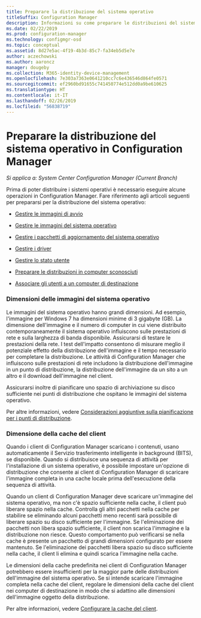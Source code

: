 ```yaml
---
title: Preparare la distribuzione del sistema operativo
titleSuffix: Configuration Manager
description: Informazioni su come preparare le distribuzioni del sistema operativo in Configuration Manager
ms.date: 02/22/2019
ms.prod: configuration-manager
ms.technology: configmgr-osd
ms.topic: conceptual
ms.assetid: 8d27e5ac-4f19-4b3d-85c7-fa34eb5d5e7e
author: aczechowski
ms.author: aaroncz
manager: dougeby
ms.collection: M365-identity-device-management
ms.openlocfilehash: 7e303a7363e0641210cc7c6e436546d864fe0571
ms.sourcegitcommit: ef2960bd91655c741450774e512dd0a9be610625
ms.translationtype: HT
ms.contentlocale: it-IT
ms.lasthandoff: 02/26/2019
ms.locfileid: "56838719"
---
```

# <a name="prepare-for-os-deployment-in-configuration-manager"></a>Preparare la distribuzione del sistema operativo in Configuration Manager

*Si applica a: System Center Configuration Manager (Current Branch)*

Prima di poter distribuire i sistemi operativi è necessario eseguire alcune operazioni in Configuration Manager. Fare riferimento agli articoli seguenti per prepararsi per la distribuzione del sistema operativo:  

-   [Gestire le immagini di avvio](manage-boot-images.md)  

-   [Gestire le immagini del sistema operativo](manage-operating-system-images.md)  

-   [Gestire i pacchetti di aggiornamento del sistema operativo](manage-operating-system-upgrade-packages.md)  

-   [Gestire i driver](manage-drivers.md)  

-   [Gestire lo stato utente](manage-user-state.md)  

-   [Preparare le distribuzioni in computer sconosciuti](prepare-for-unknown-computer-deployments.md)  

-   [Associare gli utenti a un computer di destinazione](associate-users-with-a-destination-computer.md)  



### <a name="os-image-size"></a>Dimensioni delle immagini del sistema operativo  

Le immagini del sistema operativo hanno grandi dimensioni. Ad esempio, l'immagine per Windows 7 ha dimensioni minime di 3 gigabyte (GB). La dimensione dell'immagine e il numero di computer in cui viene distribuito contemporaneamente il sistema operativo influiscono sulle prestazioni di rete e sulla larghezza di banda disponibile. Assicurarsi di testare le prestazioni della rete. I test dell'impatto consentono di misurare meglio il potenziale effetto della distribuzione dell'immagine e il tempo necessario per completare la distribuzione. Le attività di Configuration Manager che influiscono sulle prestazioni di rete includono la distribuzione dell'immagine in un punto di distribuzione, la distribuzione dell'immagine da un sito a un altro e il download dell'immagine nel client.  

Assicurarsi inoltre di pianificare uno spazio di archiviazione su disco sufficiente nei punti di distribuzione che ospitano le immagini del sistema operativo.  

Per altre informazioni, vedere [Considerazioni aggiuntive sulla pianificazione per i punti di distribuzione](/sccm/osd/get-started/prepare-site-system-roles-for-operating-system-deployments#BKMK_AdditionalPlanning).


### <a name="client-cache-size"></a>Dimensione della cache del client  

Quando i client di Configuration Manager scaricano i contenuti, usano automaticamente il Servizio trasferimento intelligente in background (BITS), se disponibile. Quando si distribuisce una sequenza di attività per l'installazione di un sistema operativo, è possibile impostare un'opzione di distribuzione che consente ai client di Configuration Manager di scaricare l'immagine completa in una cache locale prima dell'esecuzione della sequenza di attività.  

Quando un client di Configuration Manager deve scaricare un'immagine del sistema operativo, ma non c'è spazio sufficiente nella cache, il client può liberare spazio nella cache. Controlla gli altri pacchetti nella cache per stabilire se eliminando alcuni pacchetti meno recenti sarà possibile di liberare spazio su disco sufficiente per l'immagine. Se l'eliminazione dei pacchetti non libera spazio sufficiente, il client non scarica l'immagine e la distribuzione non riesce. Questo comportamento può verificarsi se nella cache è presente un pacchetto di grandi dimensioni configurato per essere mantenuto. Se l'eliminazione dei pacchetti libera spazio su disco sufficiente nella cache, il client li elimina e quindi scarica l'immagine nella cache.  

Le dimensioni della cache predefinita nei client di Configuration Manager potrebbero essere insufficienti per la maggior parte delle distribuzioni dell'immagine del sistema operativo. Se si intende scaricare l'immagine completa nella cache del client, regolare le dimensioni della cache del client nei computer di destinazione in modo che si adattino alle dimensioni dell'immagine oggetto della distribuzione.  

Per altre informazioni, vedere [Configurare la cache del client](/sccm/core/clients/manage/manage-clients#BKMK_ClientCache).  


